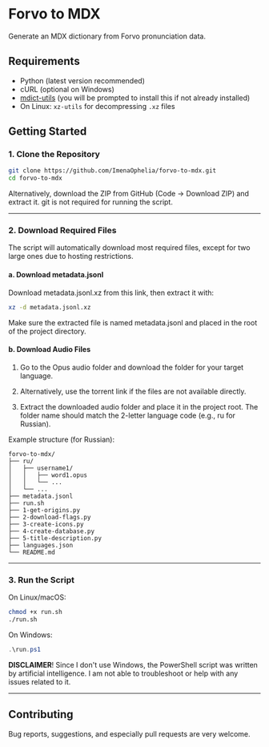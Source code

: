 # Forvo to MDX

Generate an MDX dictionary from Forvo pronunciation data.

## Requirements

- Python (latest version recommended)
- cURL (optional on Windows)
- [mdict-utils](https://github.com/liuyug/mdict-utils) (you will be prompted to install this if not already installed)
- On Linux: `xz-utils` for decompressing `.xz` files

## Getting Started

### 1. Clone the Repository

```bash
git clone https://github.com/ImenaOphelia/forvo-to-mdx.git
cd forvo-to-mdx
```

Alternatively, download the ZIP from GitHub (Code → Download ZIP) and extract it. git is not required for running the script.


---

### 2. Download Required Files

The script will automatically download most required files, except for two large ones due to hosting restrictions.

#### a. Download metadata.jsonl

Download metadata.jsonl.xz from this link, then extract it with:

```bash
xz -d metadata.jsonl.xz
```

Make sure the extracted file is named metadata.jsonl and placed in the root of the project directory.

#### b. Download Audio Files

1. Go to the Opus audio folder and download the folder for your target language.


2. Alternatively, use the torrent link if the files are not available directly.


3. Extract the downloaded audio folder and place it in the project root. The folder name should match the 2-letter language code (e.g., ru for Russian).



Example structure (for Russian):

```
forvo-to-mdx/
├── ru/
│   ├── username1/
│   │   ├── word1.opus
│   │   └── ...
│   └── ...
├── metadata.jsonl
├── run.sh
├── 1-get-origins.py
├── 2-download-flags.py
├── 3-create-icons.py
├── 4-create-database.py
├── 5-title-description.py
├── languages.json
└── README.md
```

---

### 3. Run the Script

On Linux/macOS:

```bash
chmod +x run.sh
./run.sh
```

On Windows:

```ps1
.\run.ps1
```

**DISCLAIMER**! Since I don't use Windows, the PowerShell script was written by artificial intelligence. I am not able to troubleshoot or help with any issues related to it.


---

## Contributing

Bug reports, suggestions, and especially pull requests are very welcome.

